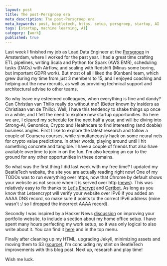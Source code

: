 ```yaml
---
layout: post
title: The post-Persgroep era
meta_description: The post-Persgroep era
meta_keywords: post, beatletech, https, setup, persgroep, startup, AI
tags: [startup, machine learning, AI]
category: [work]
published: true
---
```


Last week I finished my job as Lead Data Engineer at the [Persgroep](https://persgroep.nl) in Amsterdam, where 
I worked for the past year. I had a great time crafting ETL pipelines, writing Scala and Python for Spark (AWS 
EMR), scheduling tasks (DAGs) with Airflow, and scaling with Redshift (Minus some boring, but important GDPR
work). But most of all I liked the (Kanban) team, which grew during my time from just 3 members to 15, and I
enjoyed coaching and helping out the new recruits, as well as providing technical support and architectural advise to other teams.

So why leave my esteemed colleagues, when everything is fine and dandy? Can Christian van Thillo really do
without me? (Better known by insiders as Christiaan van de Thillo). Well, I have this tendency to shake things
up once in a while, and I felt the need to explore new startup opportunities. So here we are, I cleared my
schedule for the next half a year, and will be diving into Strong-AI, Genomics, Crypto and Healthcare to find
interesting (and doable) business angles. First I like to explore the latest research and follow a couple of
Coursera courses, while simultaneously hack on some neural nets for crypto value predictions. In other words,
playing around until I hit something concrete and tangible. I have a couple of friends that also have
available overtime to join in on the fun. I'm also keeping an ear to the ground for any other opportunities in
these domains.

So what was the first thing I did last week with my free time? I updated my BeatleTech website, the site you
are actually reading right now! One of my TODOs was to run everything over https, now that Chrome by default
shows your website as not secure when it is served over http
([news](https://www.theverge.com/2018/2/8/16991254/chrome-not-secure-marked-http-encryption-ssl)). This was
relatively easy to fix thanks to [Let's Encrypt](https://letsencrypt.org/) and
[Certbot](https://certbot.eff.org/). As long as you know that Letsencrypt will verify your website over IPv6
if you added an AAAA DNS record, so make sure it points to the correct IPv6 address (mine wasn't :/ so I
dropped the incorrect AAAA record).

Secondly I was inspired by a Hacker News [discussion](https://news.ycombinator.com/item?id=17671490) on improving
your portfolio website, to include a section about my home office setup. I have spent many hours perfecting my
work setup, so it was only logical to also write about it. You can find it
[here](https://beatletech.com/Setup) and in the top menu.

Finally after cleaning up my HTML, upgrading Jekyll, minimizing assets and moving them to S3
([source](https://github.com/beatlevic/beatletech)), I'm concluding my stint on BeatleTech improvements with
this blog post. Next up, research and play time!

Wish me luck.

